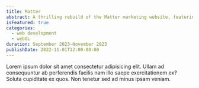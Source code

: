```yaml
---
title: Matter
abstract: A thrilling rebuild of the Matter marketing website, featuring a rich, animated and interactive 3D storytelling experience for the homepage.
isFeatured: true
categories:
  - web development
  - webGL
duration: September 2023—November 2023
publishDate: 2022-11-01T12:00-00:00
---
```


Lorem ipsum dolor sit amet consectetur adipisicing elit. Ullam ad consequuntur ab perferendis facilis nam illo saepe exercitationem ex? Soluta cupiditate ex quos. Non tenetur sed ad minus ipsam veniam.
